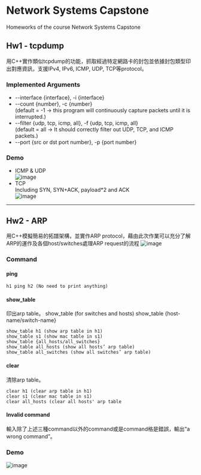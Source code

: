 # Network Systems Capstone
Homeworks of the course Network Systems Capstone

## Hw1 - tcpdump
用C++實作類似tcpdump的功能，抓取經過特定網路卡的封包並依據封包類型印出對應資訊，支援IPv4, IPv6, ICMP, UDP, TCP等protocol。

### Implemented Arguments
- --interface {interface}, -i {interface}  
- --count {number}, -c {number}  
(default = -1 -> this program will continuously capture packets until it is interrupted.)
- --filter {udp, tcp, icmp, all}, -f {udp, tcp, icmp, all}  
(default = all -> It should correctly filter out UDP, TCP, and ICMP packets.)
- --port {src or dst port number}, -p {port number}

### Demo
- ICMP & UDP  
  ![image](https://user-images.githubusercontent.com/96563567/225572419-c20dbe1f-6366-4fbc-8513-1b0589bb5029.png)  
- TCP  
  Including SYN, SYN+ACK, payload*2 and ACK  
  ![image](https://user-images.githubusercontent.com/96563567/225572861-b1e716f0-631e-4680-817e-1c261433c49f.png)  

***

## Hw2 - ARP
用C++模擬簡易的拓譜架構，並實作ARP protocol，藉由此次作業可以充分了解ARP的運作及各個host/switches處理ARP request的流程
![image](https://user-images.githubusercontent.com/96563567/225960836-88101399-192a-46d6-9dc5-fa6bd4de136f.png)

### Command
#### ping
```
h1 ping h2 (No need to print anything)
```
#### show_table 
印出arp table。
show_table (for switches and hosts)
show_table {host-name/switch-name}
```
show_table h1 (show arp table in h1)
show_table s1 (show mac table in s1)
show_table {all_hosts/all_switches}
show_table all_hosts (show all hosts’ arp table)
show_table all_switches (show all switches’ arp table)
```
#### clear
清除arp table。
```
clear h1 (clear arp table in h1)
clear s1 (clear mac table in s1)
clear all_hosts (clear all hosts' arp table
```
#### Invalid command
輸入除了上述三種command以外的command或是command格是錯誤，輸出“a wrong command”。

### Demo
![image](https://user-images.githubusercontent.com/96563567/225963628-07993ac7-c6e8-410e-8e14-a54583d48550.png)

